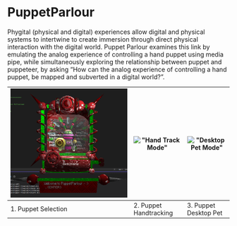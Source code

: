 # PuppetParlour

Phygital (physical and digital) experiences allow digital and physical systems to intertwine to create immersion through direct physical interaction with the digital world. Puppet Parlour examines this link by emulating the analog experience of controlling a hand puppet using media pipe, while simultaneously exploring the relationship between puppet and puppeteer, by asking “How can the analog experience of controlling a hand puppet, be mapped and subverted in a digital world?”.


|         !["Puppet Selection Mode"](demo/world1.png)            |              !["Hand Track Mode"](demo/handTrack.gif)            |            !["Desktop Pet Mode"](demo/desktopPet.gif)             |
|---------------------|------------------------|-----------------------|
| 1. Puppet Selection| 2. Puppet Handtracking | 3. Puppet Desktop Pet |
